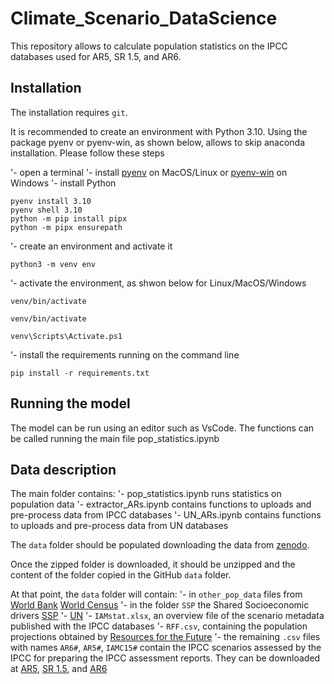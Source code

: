# Climate_Scenario_DataScience
This repository allows to calculate population statistics on the IPCC databases used for AR5, SR 1.5, and AR6.
## Installation
The installation requires `git`.

It is recommended to create an environment with Python 3.10. Using the package pyenv or pyenv-win, as shown below, allows to skip anaconda installation. Please follow these steps

'- open a terminal
'- install [pyenv](https://github.com/pyenv/pyenv) on MacOS/Linux or [pyenv-win](https://pyenv-win.github.io/pyenv-win/) on Windows
'- install Python
~~~
pyenv install 3.10
pyenv shell 3.10
python -m pip install pipx
python -m pipx ensurepath
~~~

'- create an environment and activate it
~~~
python3 -m venv env
~~~
'- activate the environment, as shwon below for Linux/MacOS/Windows

~~~
venv/bin/activate
~~~

~~~
venv/bin/activate
~~~

~~~
venv\Scripts\Activate.ps1
~~~

'- install the requirements running on the command line
~~~
pip install -r requirements.txt
~~~

## Running the model
The model can be run using an editor such as VsCode. The functions can be called running the main file pop_statistics.ipynb
## Data description
The main folder contains:
'- pop_statistics.ipynb runs statistics on population data 
'- extractor_ARs.ipynb contains functions to uploads and pre-process data from IPCC databases
'- UN_ARs.ipynb contains functions to uploads and pre-process data from UN databases

The `data` folder should be populated downloading the data from [zenodo](https://doi.org/10.5281/zenodo.8312059).

Once the zipped folder is downloaded, it should be unzipped and the content of the folder copied in the GitHub `data` folder.

At that point, the `data` folder will contain:
'- in `other_pop_data` files from 
[World Bank](https://databank.worldbank.org/source/population-estimates-and-projections)
[World Census](https://www.census.gov/data-tools/demo/idb/#/dashboard?COUNTRY_YEAR=2023&COUNTRY_YR_ANIM=2023)
'- in the folder `SSP` the Shared Socioeconomic drivers
[SSP](https://tntcat.iiasa.ac.at/SspDb/dsd?Action=htmlpage&page=10)
'- [UN](https://population.un.org/wpp/Download/Standard/Population/)
'- `IAMstat.xlsx`, an overview file of the scenario metadata published with the IPCC databases
'- `RFF.csv`, containing the population projections obtained by [Resources for the Future](https://zenodo.org/record/6016583#.Y42iFuzP2rP)
'- the remaining `.csv` files with names `AR6#`, `AR5#`, `IAMC15#` contain the IPCC scenarios assessed by the IPCC for preparing the IPCC assessment reports. They can be downloaded at [AR5](https://tntcat.iiasa.ac.at/AR5DB), [SR 1.5](https://data.ene.iiasa.ac.at/iamc-1.5c-explorer/#/downloads), and [AR6](https://data.ene.iiasa.ac.at/ar6/#/workspaces)
